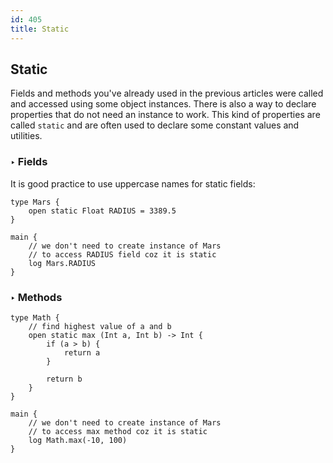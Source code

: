```yaml
---
id: 405
title: Static
---
```


## Static
Fields and methods you've already used in the previous articles were called and accessed using some object instances.
There is also a way to declare properties that do not need an instance to work.
This kind of properties are called `static` and are often used to declare some constant values and utilities.

### ‣ Fields
It is good practice to use uppercase names for static fields:

```panda
type Mars {
    open static Float RADIUS = 3389.5
}

main {
    // we don't need to create instance of Mars
    // to access RADIUS field coz it is static
    log Mars.RADIUS 
}
```

### ‣ Methods
```panda
type Math {
    // find highest value of a and b
    open static max (Int a, Int b) -> Int {
        if (a > b) {
            return a
        }

        return b
    }
}

main {
    // we don't need to create instance of Mars
    // to access max method coz it is static
    log Math.max(-10, 100)
}
```